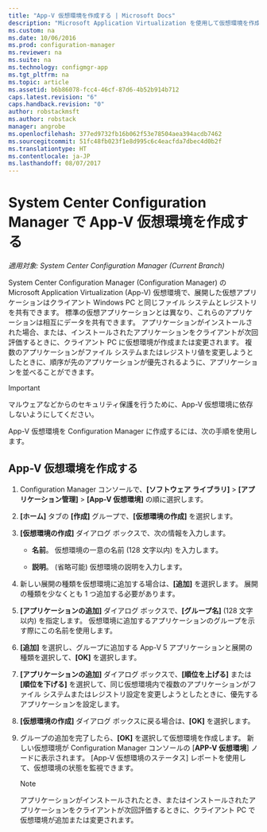 ```yaml
---
title: "App-V 仮想環境を作成する | Microsoft Docs"
description: "Microsoft Application Virtualization を使用して仮想環境を作成し、アプリが互いにデータを共有できるようにします。"
ms.custom: na
ms.date: 10/06/2016
ms.prod: configuration-manager
ms.reviewer: na
ms.suite: na
ms.technology: configmgr-app
ms.tgt_pltfrm: na
ms.topic: article
ms.assetid: b6b86078-fcc4-46cf-87d6-4b52b914b712
caps.latest.revision: "6"
caps.handback.revision: "0"
author: robstackmsft
ms.author: robstack
manager: angrobe
ms.openlocfilehash: 377ed9732fb16b062f53e78504aea394acdb7462
ms.sourcegitcommit: 51fc48fb023f1e8d995c6c4eacfda7dbec4d0b2f
ms.translationtype: HT
ms.contentlocale: ja-JP
ms.lasthandoff: 08/07/2017
---
```

# <a name="create-app-v-virtual-environments-in-system-center-configuration-manager"></a>System Center Configuration Manager で App-V 仮想環境を作成する

*適用対象: System Center Configuration Manager (Current Branch)*

System Center Configuration Manager (Configuration Manager) の Microsoft Application Virtualization (App-V) 仮想環境で、展開した仮想アプリケーションはクライアント Windows PC と同じファイル システムとレジストリを共有できます。 標準の仮想アプリケーションとは異なり、これらのアプリケーションは相互にデータを共有できます。 アプリケーションがインストールされた場合、または、インストールされたアプリケーションをクライアントが次回評価するときに、クライアント PC に仮想環境が作成または変更されます。 複数のアプリケーションがファイル システムまたはレジストリ値を変更しようとしたときに、順序が先のアプリケーションが優先されるように、アプリケーションを並べることができます。  

> [!IMPORTANT]  
>  マルウェアなどからのセキュリティ保護を行うために、App-V 仮想環境に依存しないようにしてください。  

 App-V 仮想環境を Configuration Manager に作成するには、次の手順を使用します。  

## <a name="create-an-app-v-virtual-environment"></a>App-V 仮想環境を作成する  

1.  Configuration Manager コンソールで、**[ソフトウェア ライブラリ]** > **[アプリケーション管理]** > **[App-V 仮想環境]** の順に選択します。  

3.  **[ホーム]** タブの **[作成]** グループで、**[仮想環境の作成]** を選択します。  

4.  **[仮想環境の作成]** ダイアログ ボックスで、次の情報を入力します。  

    -   **名前**。  仮想環境の一意の名前 (128 文字以内) を入力します。  

    -   **説明**。 (省略可能) 仮想環境の説明を入力します。  

5.  新しい展開の種類を仮想環境に追加する場合は、**[追加]** を選択します。 展開の種類を少なくとも 1 つ追加する必要があります。  

6.  **[アプリケーションの追加]** ダイアログ ボックスで、**[グループ名]** (128 文字以内) を指定します。 仮想環境に追加するアプリケーションのグループを示す際にこの名前を使用します。  

7.  **[追加]** を選択し、グループに追加する App-V 5 アプリケーションと展開の種類を選択して、**[OK]** を選択します。  

8.  **[アプリケーションの追加]** ダイアログ ボックスで、**[順位を上げる]** または **[順位を下げる]** を選択して、同じ仮想環境内で複数のアプリケーションがファイル システムまたはレジストリ設定を変更しようとしたときに、優先するアプリケーションを設定します。  

9. **[仮想環境の作成]** ダイアログ ボックスに戻る場合は、**[OK]** を選択します。  

10. グループの追加を完了したら、**[OK]** を選択して仮想環境を作成します。 新しい仮想環境が Configuration Manager コンソールの [**APP-V 仮想環境**] ノードに表示されます。 [App-V 仮想環境のステータス] レポートを使用して、仮想環境の状態を監視できます。  

    > [!NOTE]  
    >  アプリケーションがインストールされたとき、またはインストールされたアプリケーションをクライアントが次回評価するときに、クライアント PC で仮想環境が追加または変更されます。  
